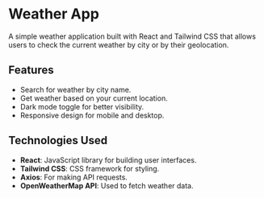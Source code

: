 # Weather App

A simple weather application built with React and Tailwind CSS that allows users to check the current weather by city or by their geolocation.

## Features

- Search for weather by city name.
- Get weather based on your current location.
- Dark mode toggle for better visibility.
- Responsive design for mobile and desktop.

## Technologies Used

- **React**: JavaScript library for building user interfaces.
- **Tailwind CSS**: CSS framework for styling.
- **Axios**: For making API requests.
- **OpenWeatherMap API**: Used to fetch weather data.
